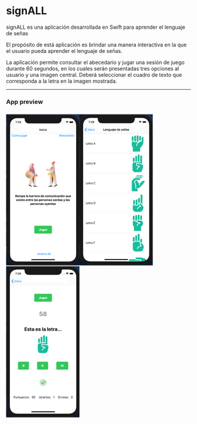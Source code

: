 # signALL
signALL es una aplicación desarrollada en Swift para aprender el lenguaje de señas

El propósito de está aplicación es brindar una manera interactiva en la que el usuario pueda aprender el lenguaje de señas.

La aplicación permite consultar el abecedario y jugar una sesión de juego durante 60 segundos, en los cuales serán presentadas tres opciones al usuario y una imagen central.
Deberá seleccionar el cuadro de texto que corresponda a la letra en la imagen mostrada.

---
<div>
<h3>App preview<h3/>
<img align="left" src="assets/1.png" width="200">
<div/> 

<div>
<img align="left" src="assets/2.png" width="200">
<div/> 

<div>
<img align="left" src="assets/3.png" width="200">
<div/>
